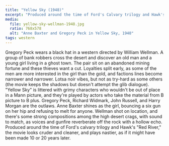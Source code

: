 ```yaml
---
title: "Yellow Sky (1948)"
excerpt: "Produced around the time of Ford's Calvary trilogy and Hawk's \"Red River,\" but the movie plays as if it might have been made 10 or 20 years later."
media:
  file: yellow-sky-wellman-1948.jpg
  ratio: 768x578
  alt: "Anne Baxter and Gregory Peck in Yellow Sky, 1948"
tags: western
---
```

Gregory Peck wears a black hat in a western directed by William Wellman. A group of bank robbers cross the desert and discover an old man and a young girl living in a ghost town. The pair sit on an abandoned mining fortune and these thieves want a cut. Loyalties split early, as some of the men are more interested in the girl than the gold, and factions lines become narrower and narrower. Lotsa noir vibes, but not as try-hard as some others (the movie keeps the shadows but doesn't attempt the glib dialogue). "Yellow Sky" is littered with grimy characters who wouldn't be out of place in a Mann picture, and they're played by actors who take the material from B picture to B plus. Gregory Peck, Richard Widmark, John Russell, and Harry Morgan are the outlaws. Anne Baxter shines as the girl, bouncing a six gun on her hip and refusing to melt for anyone. Wellman shot on location, and there's some strong compositions among the high desert crags, with sound to match, as voices and gunfire reverberate off the rock with a hollow echo. Produced around the time of Ford's calvary trilogy and Hawk's "Red River," the movie looks cruder and cleaner, and plays nastier, as if it might have been made 10 or 20 years later.
